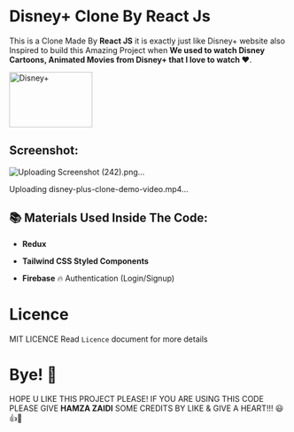 # Disney+ Clone By React Js

This is a Clone Made By **React JS** it is exactly just like Disney+ website also Inspired to build this Amazing Project when **We used to watch Disney Cartoons, Animated Movies from Disney+ that I love to watch ❤️**.

<img src="https://user-images.githubusercontent.com/52501040/176181159-b7e9d668-1000-4dc8-8b01-f6cc3b959bc5.svg" alt="Disney+ " width="150" height="100" />

## Screenshot:

![Uploading Screenshot (242).png…]()

Uploading disney-plus-clone-demo-video.mp4…

## 📚 Materials Used Inside The Code:
  
- **Redux**

- **Tailwind CSS Styled Components**

- **Firebase** 🔥 Authentication (Login/Signup)
  
# Licence

MIT LICENCE
Read `Licence` document for more details

# Bye! 👋

HOPE U LIKE THIS PROJECT PLEASE! IF YOU ARE USING THIS CODE PLEASE GIVE **HAMZA ZAIDI** SOME CREDITS BY LIKE & GIVE A HEART!!! 😃👍💛
